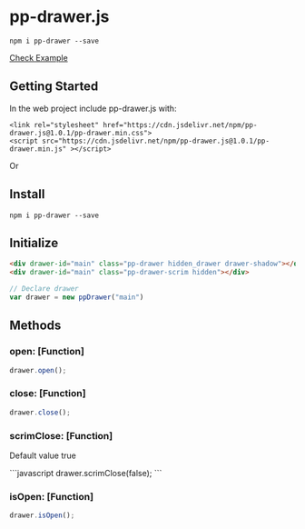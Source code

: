 # pp-drawer.js

```
npm i pp-drawer --save
```

[Check Example](https://pp-drawer.netlify.app)


## Getting Started

In the web project include pp-drawer.js with:

```
<link rel="stylesheet" href="https://cdn.jsdelivr.net/npm/pp-drawer.js@1.0.1/pp-drawer.min.css">
<script src="https://cdn.jsdelivr.net/npm/pp-drawer.js@1.0.1/pp-drawer.min.js" ></script>
```

Or 

## Install

```
npm i pp-drawer --save
```

## Initialize

```html
<div drawer-id="main" class="pp-drawer hidden_drawer drawer-shadow"></div>
<div drawer-id="main" class="pp-drawer-scrim hidden"></div>
```

```javascript
// Declare drawer
var drawer = new ppDrawer("main")
```

## Methods

### open: [Function]
```javascript
drawer.open();
```
### close: [Function]
```javascript
drawer.close();
```
### scrimClose: [Function]
<p>Default value true</p>
```javascript
drawer.scrimClose(false);
```

### isOpen: [Function]
```javascript
drawer.isOpen(); 
```
